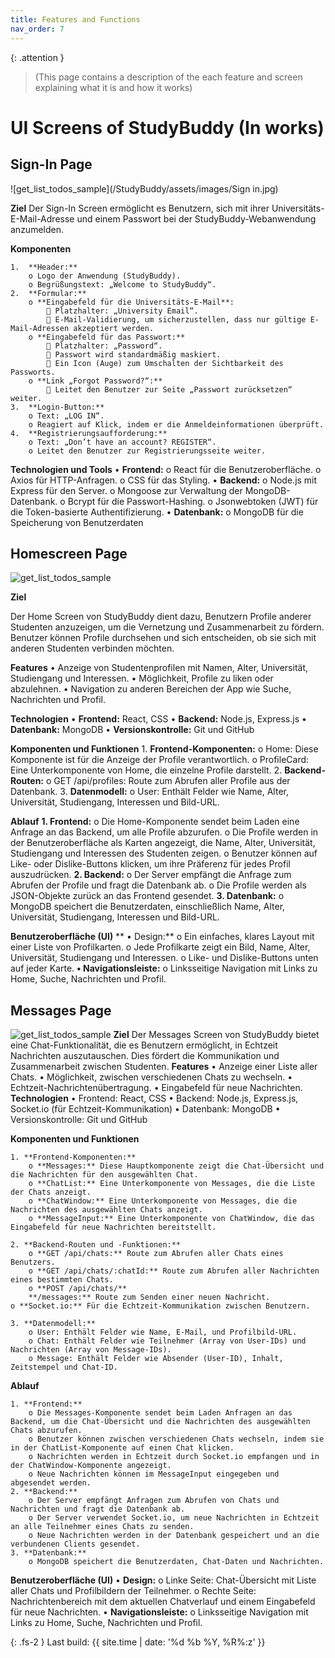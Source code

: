 ```yaml
---
title: Features and Functions
nav_order: 7
---
```


{: .attention }
> (This page contains a description of the each feature and screen explaining what it is and how it works)

# UI Screens of StudyBuddy (In works)

## Sign-In Page

![get_list_todos_sample](/StudyBuddy/assets/images/Sign in.jpg)

**Ziel**
Der Sign-In Screen ermöglicht es Benutzern, sich mit ihrer Universitäts-E-Mail-Adresse und einem Passwort bei der StudyBuddy-Webanwendung anzumelden.

**Komponenten**

    1.	**Header:**
        o Logo der Anwendung (StudyBuddy).
        o Begrüßungstext: „Welcome to StudyBuddy“.
    2.	**Formular:**
        o **Eingabefeld für die Universitäts-E-Mail**:
             Platzhalter: „University Email“.
             E-Mail-Validierung, um sicherzustellen, dass nur gültige E-Mail-Adressen akzeptiert werden.
        o **Eingabefeld für das Passwort:**
             Platzhalter: „Password“.
             Passwort wird standardmäßig maskiert.
             Ein Icon (Auge) zum Umschalten der Sichtbarkeit des Passworts.
        o **Link „Forgot Password?“:**
             Leitet den Benutzer zur Seite „Passwort zurücksetzen“ weiter.
    3.	**Login-Button:**
        o Text: „LOG IN“.
        o Reagiert auf Klick, indem er die Anmeldeinformationen überprüft.
    4.	**Registrierungsaufforderung:**
        o Text: „Don’t have an account? REGISTER“.
        o Leitet den Benutzer zur Registrierungsseite weiter.

**Technologien und Tools**
    • **Frontend:**
        o React für die Benutzeroberfläche.
        o Axios für HTTP-Anfragen.
        o CSS für das Styling.
    • **Backend:**
        o Node.js mit Express für den Server.
        o Mongoose zur Verwaltung der MongoDB-Datenbank.
        o Bcrypt für die Passwort-Hashing.
        o Jsonwebtoken (JWT) für die Token-basierte Authentifizierung.
    • **Datenbank:**
        o MongoDB für die Speicherung von Benutzerdaten

## Homescreen Page

![get_list_todos_sample](/StudyBuddy/assets/images/Homescreen.jpg)

**Ziel**

Der Home Screen von StudyBuddy dient dazu, Benutzern Profile anderer Studenten anzuzeigen, um die Vernetzung und Zusammenarbeit zu fördern.
Benutzer können Profile durchsehen und sich entscheiden, ob sie sich mit anderen Studenten verbinden möchten.

**Features**
    • Anzeige von Studentenprofilen mit Namen, Alter, Universität, Studiengang und Interessen.
    • Möglichkeit, Profile zu liken oder abzulehnen.
    • Navigation zu anderen Bereichen der App wie Suche, Nachrichten und Profil.

**Technologien**
    • **Frontend:** React, CSS
    • **Backend:** Node.js, Express.js
    • **Datenbank:** MongoDB
    • **Versionskontrolle:** Git und GitHub

**Komponenten und Funktionen**
    1.	**Frontend-Komponenten:**
        o Home: Diese Komponente ist für die Anzeige der Profile verantwortlich.
        o ProfileCard: Eine Unterkomponente von Home, die einzelne Profile darstellt.
    2.	**Backend-Routen:**
        o GET /api/profiles: Route zum Abrufen aller Profile aus der Datenbank.
    3.	**Datenmodell:**
        o User: Enthält Felder wie Name, Alter, Universität, Studiengang, Interessen und Bild-URL.

**Ablauf**
    **1. Frontend:**
        o Die Home-Komponente sendet beim Laden eine Anfrage an das Backend, um alle Profile abzurufen.
        o Die Profile werden in der Benutzeroberfläche als Karten angezeigt, die Name, Alter, Universität, Studiengang und Interessen des Studenten zeigen.
        o Benutzer können auf Like- oder Dislike-Buttons klicken, um ihre Präferenz für jedes Profil auszudrücken.
    **2. Backend:**
        o Der Server empfängt die Anfrage zum Abrufen der Profile und fragt die Datenbank ab.
        o Die Profile werden als JSON-Objekte zurück an das Frontend gesendet.
    **3. Datenbank:**
        o MongoDB speichert die Benutzerdaten, einschließlich Name, Alter, Universität, Studiengang, Interessen und Bild-URL.

**Benutzeroberfläche (UI)**
   ** •	Design:**
        o Ein einfaches, klares Layout mit einer Liste von Profilkarten.
        o Jede Profilkarte zeigt ein Bild, Name, Alter, Universität, Studiengang und Interessen.
        o Like- und Dislike-Buttons unten auf jeder Karte.
    **•	Navigationsleiste:**
        o Linksseitige Navigation mit Links zu Home, Suche, Nachrichten und Profil.


## Messages Page

![get_list_todos_sample](/StudyBuddy/assets/images/Messages.jpg)
    **Ziel**
        Der Messages Screen von StudyBuddy bietet eine Chat-Funktionalität, die es Benutzern ermöglicht, in Echtzeit Nachrichten auszutauschen. Dies fördert die Kommunikation und Zusammenarbeit zwischen Studenten.
    **Features**
        • Anzeige einer Liste aller Chats.
        • Möglichkeit, zwischen verschiedenen Chats zu wechseln.
        • Echtzeit-Nachrichtenübertragung.
        • Eingabefeld für neue Nachrichten.
    **Technologien**
        • Frontend: React, CSS
        • Backend: Node.js, Express.js, Socket.io (für Echtzeit-Kommunikation)
        • Datenbank: MongoDB
        • Versionskontrolle: Git und GitHub

**Komponenten und Funktionen**

    1. **Frontend-Komponenten:**
        o **Messages:** Diese Hauptkomponente zeigt die Chat-Übersicht und die Nachrichten für den ausgewählten Chat.
        o **ChatList:** Eine Unterkomponente von Messages, die die Liste der Chats anzeigt.
        o **ChatWindow:** Eine Unterkomponente von Messages, die die Nachrichten des ausgewählten Chats anzeigt.
        o **MessageInput:** Eine Unterkomponente von ChatWindow, die das Eingabefeld für neue Nachrichten bereitstellt.

    2. **Backend-Routen und -Funktionen:**
        o **GET /api/chats:** Route zum Abrufen aller Chats eines Benutzers.
        o **GET /api/chats/:chatId:** Route zum Abrufen aller Nachrichten eines bestimmten Chats.
        o **POST /api/chats/**
        **/messages:** Route zum Senden einer neuen Nachricht.
    o **Socket.io:** Für die Echtzeit-Kommunikation zwischen Benutzern.

    3. **Datenmodell:**
        o User: Enthält Felder wie Name, E-Mail, und Profilbild-URL.
        o Chat: Enthält Felder wie Teilnehmer (Array von User-IDs) und Nachrichten (Array von Message-IDs).
        o Message: Enthält Felder wie Absender (User-ID), Inhalt, Zeitstempel und Chat-ID.

**Ablauf**

    1. **Frontend:**
        o Die Messages-Komponente sendet beim Laden Anfragen an das Backend, um die Chat-Übersicht und die Nachrichten des ausgewählten Chats abzurufen.
        o Benutzer können zwischen verschiedenen Chats wechseln, indem sie in der ChatList-Komponente auf einen Chat klicken.
        o Nachrichten werden in Echtzeit durch Socket.io empfangen und in der ChatWindow-Komponente angezeigt.
        o Neue Nachrichten können im MessageInput eingegeben und abgesendet werden.
    2. **Backend:**
        o Der Server empfängt Anfragen zum Abrufen von Chats und Nachrichten und fragt die Datenbank ab.
        o Der Server verwendet Socket.io, um neue Nachrichten in Echtzeit an alle Teilnehmer eines Chats zu senden.
        o Neue Nachrichten werden in der Datenbank gespeichert und an die verbundenen Clients gesendet.
    3. **Datenbank:**
        o MongoDB speichert die Benutzerdaten, Chat-Daten und Nachrichten.

**Benutzeroberfläche (UI)**
    • **Design:**
        o Linke Seite: Chat-Übersicht mit Liste aller Chats und Profilbildern der Teilnehmer.
        o Rechte Seite: Nachrichtenbereich mit dem aktuellen Chatverlauf und einem Eingabefeld für neue Nachrichten.
    • **Navigationsleiste:**
        o Linksseitige Navigation mit Links zu Home, Suche, Nachrichten und Profil.

{: .fs-2 }
Last build: {{ site.time | date: '%d %b %Y, %R%:z' }}